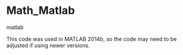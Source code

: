 # Math_Matlab
matlab

This code was used in MATLAB 2014b, so the code may need to be adjusted if using newer versions.  
